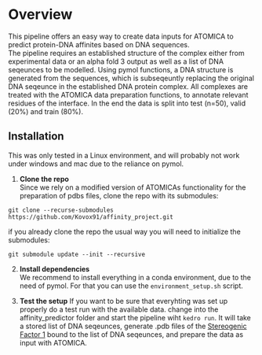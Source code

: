 # Overview
This pipeline offers an easy way to create data inputs for ATOMICA to predict protein-DNA affinites based on DNA sequences.  
The pipeline requires an established structure of the complex either from experimental data or an alpha fold 3 output as well as a list of DNA seqeunces to be modelled.
Using pymol functions, a DNA structure is generated from the sequences, which is subseqeuntly replacing the original DNA seqeunce in the established DNA protein complex.
All complexes are treated with the ATOMICA data preparation functions, to annotate relevant residues of the interface.
In the end the data is split into test (n=50), valid (20%) and train (80%).


## Installation
This was only tested in a Linux environment, and will probably not work under windows and mac due to the reliance on pymol.
1) **Clone the repo**  
Since we rely on a modified version of ATOMICAs functionality for the preparation of pdbs files, clone the repo with its submodules:
```
git clone --recurse-submodules https://github.com/Kovox91/affinity_project.git
```

if you already clone the repo the usual way you will need to initialize the submodules:
```
git submodule update --init --recursive
```

2) **Install dependencies**  
We recommend to install everything in a conda environment, due to the need of pymol. For that you can use the `environment_setup.sh` script.

3) **Test the setup**
If you want to be sure that everyhting was set up properly do a test run with the available data. change into the affinity_predictor folder and start the pipeline wiht `kedro run`. It will take a stored list of DNA seqeunces, generate .pdb files of the [Stereogenic Factor 1](https://www.rcsb.org/structure/2FF0) bound to the list of DNA seqeunces, and prepare the data as input with ATOMICA.